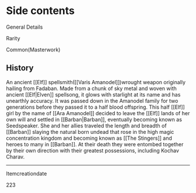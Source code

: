 
# Side contents
General Details



Rarity

Common(Masterwork)

## History

An ancient [[Elf]] spellsmith([[Varis Amanodel]])wrought weapon originally hailing from Fadaban. Made from a chunk of sky metal and woven with ancient [[Elf|Elven]] spellsong, it glows with starlight at its name and has unearthly accuracy. It was passed down in the Amanodel family for two generations before they passed it to a half blood offspring. This half [[Elf]] girl by the name of [[Ara Amanodel]] decided to leave the [[Elf]] lands of her own will and settled in [[Barban|Barban]], eventually becoming known as Seedspeaker. She and her allies traveled the length and breadth of [[Barban]] slaying the natural born undead that rose in the high magic concentration kingdom and becoming known as [[The Stingers]] and heroes to many in [[Barban]]. At their death they were entombed together by their own direction with their greatest possessions, including Kochav Charav.

* * *

Itemcreationdate

223